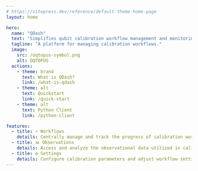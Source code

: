 ```yaml
---
# https://vitepress.dev/reference/default-theme-home-page
layout: home

hero:
  name: "QDash"
  text: "Simplifies qubit calibration workflow management and monitoring."
  tagline: "A platform for managing calibration workflows."
  image:
    src: /oqtopus-symbol.png
    alt: OQTOPUS
  actions:
    - theme: brand
      text: What is QDash?
      link: /what-is-qdash
    - theme: alt
      text: Quickstart
      link: /quick-start
    - theme: alt
      text: Python Client
      link: /python-client

features:
  - title: ⚡ Workflows
    details: Centrally manage and track the progress of calibration workflows, from creation to completion.
  - title: 📊 Observations
    details: Access and analyze the observational data utilized in calibration processes, ensuring transparency and insight.
  - title: ⚙️ Settings
    details: Configure calibration parameters and adjust workflow settings to meet specific requirements seamlessly.
---
```

